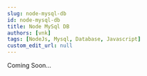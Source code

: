 ```yaml
---
slug: node-mysql-db
id: node-mysql-db
title: Node MySql DB
authors: [vnk]
tags: [NodeJs, Mysql, Database, Javascript]
custom_edit_url: null
---
```


Coming Soon...